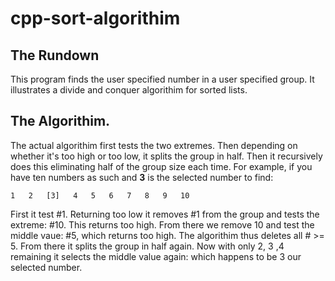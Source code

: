 # cpp-sort-algorithim

## The Rundown
This program finds the user specified number in a user specified group. It illustrates a divide and conquer algorithim for sorted lists.

## The Algorithim.
The actual algorithim first tests the two extremes. Then depending on whether it's too high or too low, it splits the group in half. Then it recursively does this eliminating half of the group size each time. For example, if you have ten numbers as such and **3** is the selected number to find:

```
1   2   [3]   4   5   6   7   8   9   10
```

First it test #1. Returning too low it removes #1 from the group and tests the extreme: #10. This returns too high. From there we remove 10 and test the middle vaue: #5, which returns too high. The algorithim thus deletes all # >= 5. From there it splits the group in half again. Now with only 2, 3 ,4 remaining it selects the middle value again: which happens to be 3 our selected number. 

